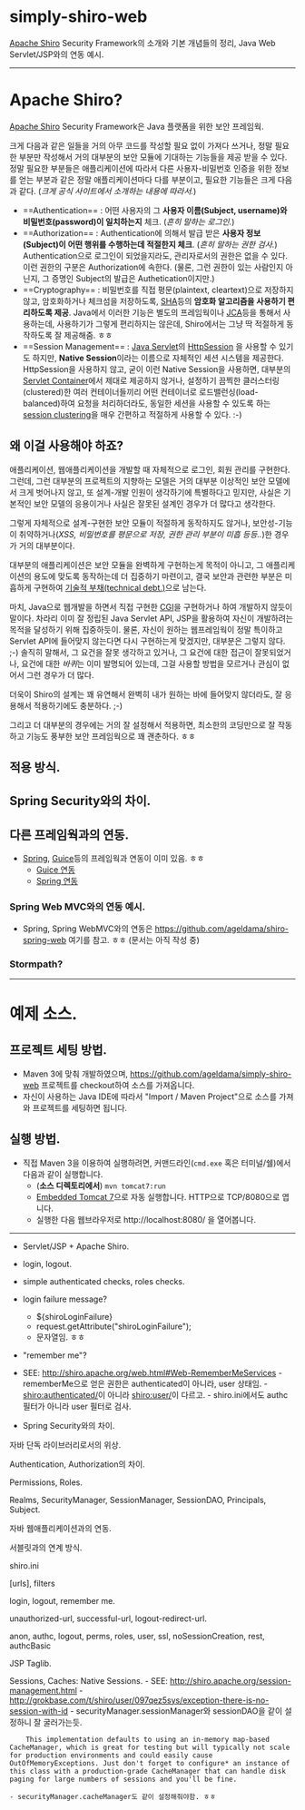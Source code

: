simply-shiro-web
================

[Apache Shiro](http://shiro.apache.org/) Security Framework의 소개와 기본 개념들의 정리, Java Web Servlet/JSP와의 연동 예시.



- - -



# Apache Shiro?

[Apache Shiro](http://shiro.apache.org/) Security Framework은 Java 플랫폼을 위한 보안 프레임웍.

크게 다음과 같은 일들을 거의 아무 코드를 작성할 필요 없이 가져다 쓰거나, 정말 필요한 부분만 작성해서 거의 대부분의 보안 모듈에 기대하는 기능들을 제공 받을 수 있다. 정말 필요한 부분들은 애플리케이션에 따라서 다른 사용자-비밀번호 인증을 위한 정보를 얻는 부분과 같은 정말 애플리케이션마다 다를 부분이고, 필요한 기능들은 크게 다음과 같다. (*크게 공식 사이트에서 소개하는 내용에 따라서.*)

  * ==Authentication== : 어떤 사용자의 그 **사용자 이름(Subject, username)와 비밀번호(password)이 일치하는지** 체크. (*흔히 말하는 로그인.*)
  * ==Authorization== : Authentication에 의해서 발급 받은 **사용자 정보(Subject)이 어떤 행위를 수행하는데 적절한지 체크**. (*흔히 말하는 권한 검사.*) Authentication으로 로그인이 되었을지라도, 관리자로서의 권한은 없을 수 있다. 이런 권한의 구분은 Authorization에 속한다. (물론, 그런 권한이 있는 사람인지 아닌지, 그 증명인 Subject의 발급은 Authetication이지만.)
  * ==Cryptography== : 비밀번호를 직접 평문(plaintext, cleartext)으로 저장하지 않고, 암호화하거나 체크섬을 저장하도록, [SHA](http://en.wikipedia.org/wiki/Secure_Hash_Algorithm)등의 **암호화 알고리즘을 사용하기 편리하도록 제공**. Java에서 이러한 기능은 별도의 프레임웍이나 [JCA](http://docs.oracle.com/javase/6/docs/technotes/guides/security/crypto/CryptoSpec.html)등을 통해서 사용하는데, 사용하기가 그렇게 편리하지는 않은데, Shiro에서는 그냥 딱 적절하게 동작하도록 잘 제공해줌. ㅎㅎ
  * ==Session Management== : [Java Servlet](http://en.wikipedia.org/wiki/Java_Servlet)의 [HttpSession](http://docs.oracle.com/javaee/6/api/javax/servlet/http/HttpSession.html) 을 사용할 수 있기도 하지만, **Native Session**이라는 이름으로 자체적인 세션 시스템을 제공한다. HttpSession을 사용하지 않고, 굳이 이런 Native Session을 사용하면, 대부분의 [Servlet Container](http://en.wikipedia.org/wiki/Web_container)에서 제대로 제공하지 않거나, 설정하기 끔찍한 클러스터링(clustered)한 여러 컨테이너들끼리 어떤 컨테이너로 로드밸런싱(load-balanced)하여 요청을 처리하더라도, 동일한 세션을 사용할 수 있도록 하는 [session clustering](http://tomcat.apache.org/tomcat-5.5-doc/cluster-howto.html)을 매우 간편하고 적절하게 사용할 수 있다. :-)


## 왜 이걸 사용해야 하죠?

애플리케이션, 웹애플리케이션을 개발할 때 자체적으로 로그인, 회원 관리를 구현한다. 그런데, 그런 대부분의 프로젝트의 지향하는 모델은 거의 대부분 이상적인 보안 모델에서 크게 벗어나지 않고, 또 설계-개발 인원이 생각하기에 특별하다고 믿지만, 사실은 기본적인 보안 모델의 응용이거나 사실은 잘못된 설계인 경우가 더 많다고 생각한다.

그렇게 자체적으로 설계-구현한 보안 모듈이 적절하게 동작하지도 않거나, 보안성-기능이 취약하거나(*XSS, 비밀번호를 평문으로 저장, 권한 관리 부분이 미흡 등등..*)한 경우가 거의 대부분이다.

대부분의 애플리케이션은 보안 모듈을 완벽하게 구현하는게 목적이 아니고, 그 애플리케이션의 용도에 맞도록 동작하는데 더 집중하기 마련이고, 결국 보안과 관련한 부분은 미흡하게 구현하여 [기술적 부채(technical debt.)](http://en.wikipedia.org/wiki/Technical_debt)으로 남는다.

마치, Java으로 웹개발을 하면서 직접 구현한 [CGI](http://en.wikipedia.org/wiki/Common_Gateway_Interface)을 구현하거나 하여 개발하지 않듯이 말이다. 차라리 이미 잘 정립된 Java Servlet API, JSP을 활용하여 자신이 개발하려는 목적을 달성하기 위해 집중하듯이. 물론, 자신이 원하는 웹프레임웍이 정말 특이하고 Servlet API에 들어맞지 않는다면 다시 구현하는게 맞겠지만, 대부분은 그렇지 않다. ;-) 솔직히 말해서, 그 요건을 잘못 생각하고 있거나, 그 요건에 대한 접근이 잘못되었거나, 요건에 대한 *바퀴*는 이미 발명되어 있는데, 그걸 사용할 방법을 모르거나 관심이 없어서 그런 경우가 더 많다.

더욱이 Shiro의 설계는 꽤 유연해서 완벽히 내가 원하는 바에 들어맞지 않더라도, 잘 응용해서 적용하기에도 충분하다. ;-)

그리고 더 대부분의 경우에는 거의 잘 설정해서 적용하면, 최소한의 코딩만으로 잘 작동하고 기능도 풍부한 보안 프레임웍으로 꽤 괜춘하다. ㅎㅎ


## 적용 방식.

## Spring Security와의 차이.

## 다른 프레임웍과의 연동.

  * [Spring](http://spring.io/), [Guice](https://code.google.com/p/google-guice/)등의 프레임웍과 연동이 이미 있음. ㅎㅎ
  	* [Guice 연동](http://shiro.apache.org/guice.html)
  	* [Spring 연동](http://shiro.apache.org/spring.html)
  
### Spring Web MVC와의 연동 예시.

  * Spring, Spring WebMVC와의 연동은 https://github.com/ageldama/shiro-spring-web 여기를 참고. ㅎㅎ (문서는 아직 작성 중)
  
  
### Stormpath?






- - -


# 예제 소스.



## 프로젝트 세팅 방법.
  
  * Maven 3에 맞춰 개발하였으며, https://github.com/ageldama/simply-shiro-web 프로젝트를 checkout하여 소스를 가져옵니다.
  * 자신이 사용하는 Java IDE에 따라서 "Import / Maven Project"으로 소스를 가져와 프로젝트를 세팅하면 됩니다.


## 실행 방법.

  * 직접 Maven 3을 이용하여 실행하려면, 커맨드라인(`cmd.exe` 혹은 터미널/쉘)에서 다음과 같이 실행합니다.
  	* (**소스 디렉토리에서**) `mvn tomcat7:run`
  	* [Embedded Tomcat 7](http://tomcat.apache.org/maven-plugin-2.1/tomcat7-maven-plugin/run-mojo.html)으로 자동 실행합니다. HTTP으로 TCP/8080으로 엽니다.
  	* 실행한 다음 웹브라우저로 http://localhost:8080/ 을 열어봅니다.



- - -




* Servlet/JSP + Apache Shiro.
* login, logout.
* simple authenticated checks, roles checks.

* login failure message?
	- ${shiroLoginFailure}
	- request.getAttribute("shiroLoginFailure");
	- 문자열임. ㅎㅎ 

 
* "remember me"?
- SEE: http://shiro.apache.org/web.html#Web-RememberMeServices
	    - rememberMe으로 얻은 권한은 authenticated이 아니라, user 상태임.
	    - <shiro:authenticated/>이 아니라 <shiro:user/>이 다르고.
	    - shiro.ini에서도 authc 필터가 아니라 user 필터로 검사.



 
* Spring Security와의 차이.

자바 단독 라이브러리로서의 위상.

Authentication, Authorization의 차이.

Permissions, Roles.

Realms, SecurityManager, SessionManager, SessionDAO, Principals, Subject.


자바 웹애플리케이션과의 연동.

서블릿과의 연계 방식.

shiro.ini

[urls], filters

login, logout, remember me.

unauthorized-url, successful-url, logout-redirect-url.

anon, authc, logout, perms, roles, user, ssl, noSessionCreation, rest, authcBasic

JSP Taglib.

Sessions, Caches: Native Sessions.
	- SEE: http://shiro.apache.org/session-management.html
	- http://grokbase.com/t/shiro/user/097qez5sys/exception-there-is-no-session-with-id
	- securityManager.sessionManager와 sessionDAO을 같이 설정하니 잘 굴러가는듯.

    	This implementation defaults to using an in-memory map-based CacheManager, which is great for testing but will typically not scale for production environments and could easily cause OutOfMemoryExceptions. Just don't forget to configure* an instance of this class with a production-grade CacheManager that can handle disk paging for large numbers of sessions and you'll be fine.

    - securityManager.cacheManager도 같이 설정해줘야함. ㅎㅎ